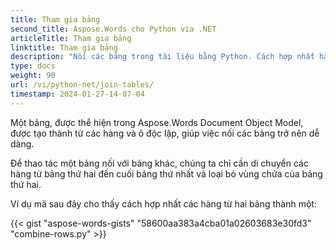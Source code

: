```yaml
---
title: Tham gia bảng
second_title: Aspose.Words cho Python via .NET
articleTitle: Tham gia bảng
linktitle: Tham gia bảng
description: "Nối các bảng trong tài liệu bằng Python. Cách hợp nhất hai bảng thành một trong Python."
type: docs
weight: 90
url: /vi/python-net/join-tables/
timestamp: 2024-01-27-14-07-04
---
```


Một bảng, được thể hiện trong Aspose.Words Document Object Model, được tạo thành từ các hàng và ô độc lập, giúp việc nối các bảng trở nên dễ dàng.

Để thao tác một bảng nối với bảng khác, chúng ta chỉ cần di chuyển các hàng từ bảng thứ hai đến cuối bảng thứ nhất và loại bỏ vùng chứa của bảng thứ hai.

Ví dụ mã sau đây cho thấy cách hợp nhất các hàng từ hai bảng thành một:

{{< gist "aspose-words-gists" "58600aa383a4cba01a02603683e30fd3" "combine-rows.py" >}}
